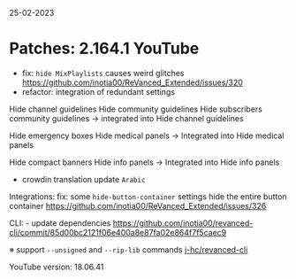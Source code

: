 25-02-2023

Patches: 2.164.1
 YouTube
==
- fix: `hide MixPlaylists` causes weird glitches https://github.com/inotia00/ReVanced_Extended/issues/320
- refactor: integration of redundant settings

Hide channel guidelines
Hide community guidelines
Hide subscribers community guidelines
→ integrated into Hide channel guidelines

Hide emergency boxes
Hide medical panels
→ Integrated into Hide medical panels

Hide compact banners
Hide info panels
→ Integrated into Hide info panels

- crowdin translation update
`Arabic`
 
Integrations:  fix: some `hide-button-container` settings hide the entire button container https://github.com/inotia00/ReVanced_Extended/issues/326 
 
CLI:  - update dependencies https://github.com/inotia00/revanced-cli/commit/85d00bc2121f06e400a8e87fa02e864f7f5caec9

※ support `--unsigned` and `--rip-lib` commands [j-hc/revanced-cli](https://github.com/j-hc/revanced-cli) 

YouTube version: 18.06.41
